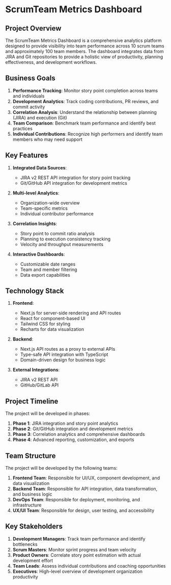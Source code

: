 # ScrumTeam Metrics Dashboard

## Project Overview

The ScrumTeam Metrics Dashboard is a comprehensive analytics platform designed to provide visibility into team performance across 10 scrum teams and approximately 100 team members. The dashboard integrates data from JIRA and Git repositories to provide a holistic view of productivity, planning effectiveness, and development workflows.

## Business Goals

1. **Performance Tracking**: Monitor story point completion across teams and individuals
2. **Development Analytics**: Track coding contributions, PR reviews, and commit activity
3. **Correlation Analysis**: Understand the relationship between planning (JIRA) and execution (Git)
4. **Team Comparison**: Benchmark team performance and identify best practices
5. **Individual Contributions**: Recognize high performers and identify team members who may need support

## Key Features

1. **Integrated Data Sources**:
   - JIRA v2 REST API integration for story point tracking
   - Git/GitHub API integration for development metrics

2. **Multi-level Analytics**:
   - Organization-wide overview
   - Team-specific metrics
   - Individual contributor performance

3. **Correlation Insights**:
   - Story point to commit ratio analysis
   - Planning to execution consistency tracking
   - Velocity and throughput measurements

4. **Interactive Dashboards**:
   - Customizable date ranges
   - Team and member filtering
   - Data export capabilities

## Technology Stack

1. **Frontend**:
   - Next.js for server-side rendering and API routes
   - React for component-based UI
   - Tailwind CSS for styling
   - Recharts for data visualization

2. **Backend**:
   - Next.js API routes as a proxy to external APIs
   - Type-safe API integration with TypeScript
   - Domain-driven design for business logic

3. **External Integrations**:
   - JIRA v2 REST API
   - GitHub/GitLab API

## Project Timeline

The project will be developed in phases:

1. **Phase 1**: JIRA integration and story point analytics
2. **Phase 2**: Git/GitHub integration and development metrics
3. **Phase 3**: Correlation analytics and comprehensive dashboards
4. **Phase 4**: Advanced reporting, customization, and exports

## Team Structure

The project will be developed by the following teams:

1. **Frontend Team**: Responsible for UI/UX, component development, and data visualization
2. **Backend Team**: Responsible for API integration, data transformation, and business logic
3. **DevOps Team**: Responsible for deployment, monitoring, and infrastructure
4. **UX/UI Team**: Responsible for design, user testing, and accessibility

## Key Stakeholders

1. **Development Managers**: Track team performance and identify bottlenecks
2. **Scrum Masters**: Monitor sprint progress and team velocity
3. **Product Owners**: Correlate story point estimation with actual development effort
4. **Team Leads**: Assess individual contributions and coaching opportunities
5. **Executives**: High-level overview of development organization productivity
